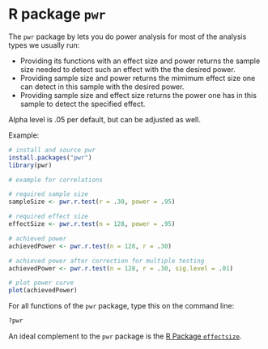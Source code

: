 # R package `pwr`

The `pwr` package by lets you do power analysis for most of the analysis types we usually run: 

- Providing its functions with an effect size and power returns the sample size needed to detect such an effect with the the desired power.
- Providing sample size and power returns the mimimum effect size one can detect in this sample with the desired power. 
- Providing sample size and effect size returns the power one has in this sample to detect the specified effect. 

Alpha level is .05 per default, but can be adjusted as well. 

Example:

```R
# install and source pwr
install.packages("pwr") 
library(pwr)

# example for correlations

# required sample size
sampleSize <- pwr.r.test(r = .30, power = .95)

# required effect size
effectSize <- pwr.r.test(n = 128, power = .95)

# achieved power
achievedPower <- pwr.r.test(n = 128, r = .30)

# achieved power after correction for multiple testing
achievedPower <- pwr.r.test(n = 128, r = .30, sig.level = .01)

# plot power curve
plot(achievedPower)
```

For all functions of the `pwr` package, type this on the command line:

```R
?pwr
```

An ideal complement to the `pwr` package is the [R Package `effectsize`](https://github.com/alex-strobel/DPP-LabManual/blob/main/Research/Analysis/Software/R/effectsize/effectsize.md).
